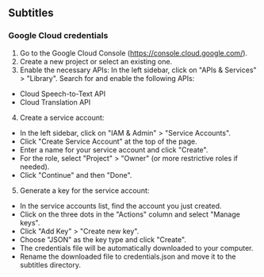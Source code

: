 ## Subtitles

### Google Cloud credentials

1) Go to the Google Cloud Console (https://console.cloud.google.com/).
2) Create a new project or select an existing one.
3) Enable the necessary APIs:
In the left sidebar, click on "APIs & Services" > "Library".
Search for and enable the following APIs:
- Cloud Speech-to-Text API
- Cloud Translation API
4) Create a service account:
- In the left sidebar, click on "IAM & Admin" > "Service Accounts".
- Click "Create Service Account" at the top of the page.
- Enter a name for your service account and click "Create".
- For the role, select "Project" > "Owner" (or more restrictive roles if needed).
- Click "Continue" and then "Done".
5) Generate a key for the service account:
- In the service accounts list, find the account you just created.
- Click on the three dots in the "Actions" column and select "Manage keys".
- Click "Add Key" > "Create new key".
- Choose "JSON" as the key type and click "Create".
- The credentials file will be automatically downloaded to your computer.
- Rename the downloaded file to credentials.json and move it to the subtitles directory.